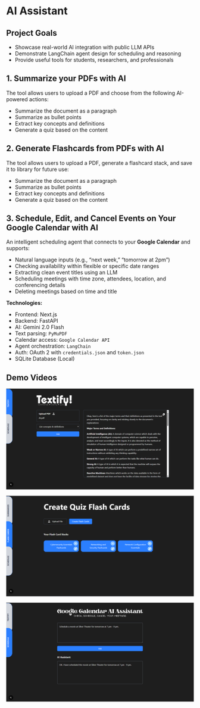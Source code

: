 # AI Assistant

## Project Goals

- Showcase real-world AI integration with public LLM APIs
- Demonstrate LangChain agent design for scheduling and reasoning
- Provide useful tools for students, researchers, and professionals

## 1. Summarize your PDFs with AI

The tool allows users to upload a PDF and choose from the following AI-powered actions:

- Summarize the document as a paragraph
- Summarize as bullet points
- Extract key concepts and definitions
- Generate a quiz based on the content

## 2. Generate Flashcards from PDFs with AI

The tool allows users to upload a PDF, generate a flashcard stack, and save it to library for future use:

- Summarize the document as a paragraph
- Summarize as bullet points
- Extract key concepts and definitions
- Generate a quiz based on the content

## 3. Schedule, Edit, and Cancel Events on Your Google Calendar with AI

An intelligent scheduling agent that connects to your **Google Calendar** and supports:

- Natural language inputs (e.g., “next week,” “tomorrow at 2pm”)
- Checking availability within flexible or specific date ranges
- Extracting clean event titles using an LLM
- Scheduling meetings with time zone, attendees, location, and conferencing details
- Deleting meetings based on time and title

**Technologies:**

- Frontend: Next.js
- Backend: FastAPI
- AI: Gemini 2.0 Flash
- Text parsing: `PyMuPDF`
- Calendar access: `Google Calendar API`
- Agent orchestration: `LangChain`
- Auth: OAuth 2 with `credentials.json` and `token.json`
- SQLite Database (Local)

## Demo Videos

[![Textify! AI Summarizer](./demo-preview-1.png)](https://www.loom.com/share/8fd1cf3eb93f4627a2c95984a55c0d8d?sid=800b2159-dd4c-4c7f-9b09-af700ac7feb8)

[![AI-Assisted Quiz  Generator](./demo-preview-3.png)](https://www.loom.com/share/4986ca2c76824b3289601f04707a9e44?sid=b686e376-e27a-4a64-b3a4-43afb367cdc8)

[![Google Calendar Assistant](./demo-preview-2.png)](https://www.loom.com/share/3cb126567cd44756aea6308f12f95e83?sid=5a100a42-6983-413c-b15e-6ed8dab4cf85)
